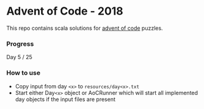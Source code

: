 Advent of Code - 2018
=====================

This repo contains scala solutions for [advent of code](https://adventofcode.com/2018) puzzles.

### Progress
Day 5 / 25

### How to use
* Copy input from day `<x>` to `resources/day<x>.txt`
* Start either Day`<x>` object or AoCRunner which will start all implemented day objects if the input files are present

